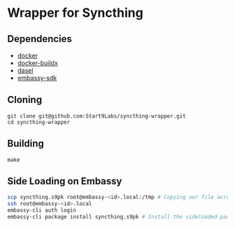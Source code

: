 # Wrapper for Syncthing

## Dependencies

- [docker](https://docs.docker.com/get-docker)
- [docker-buildx](https://docs.docker.com/buildx/working-with-buildx/)
- [dasel](https://github.com/TomWright/dasel)
- [embassy-sdk](https://github.com/Start9Labs/embassy-os/tree/master/backend)

## Cloning

```
git clone git@github.com:Start9Labs/syncthing-wrapper.git
cd syncthing-wrapper
```

## Building

```
make
```

## Side Loading on Embassy


```sh
scp syncthing.s9pk root@embassy-<id>.local:/tmp # Copying our file across
ssh root@embassy-<id>.local
embassy-cli auth login
embassy-cli package install syncthing.s9pk # Install the sideloaded package
```

